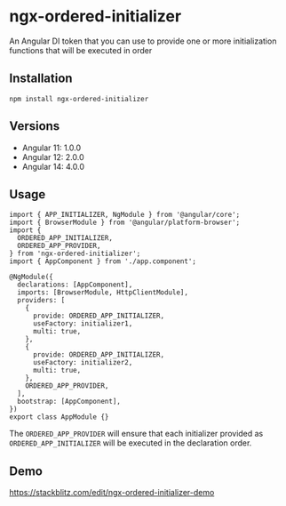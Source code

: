 # ngx-ordered-initializer

An Angular DI token that you can use to provide one or more initialization functions that will be executed in order

## Installation

```
npm install ngx-ordered-initializer
```

## Versions

- Angular 11: 1.0.0
- Angular 12: 2.0.0
- Angular 14: 4.0.0

## Usage

```
import { APP_INITIALIZER, NgModule } from '@angular/core';
import { BrowserModule } from '@angular/platform-browser';
import {
  ORDERED_APP_INITIALIZER,
  ORDERED_APP_PROVIDER,
} from 'ngx-ordered-initializer';
import { AppComponent } from './app.component';

@NgModule({
  declarations: [AppComponent],
  imports: [BrowserModule, HttpClientModule],
  providers: [
    {
      provide: ORDERED_APP_INITIALIZER,
      useFactory: initializer1,
      multi: true,
    },
    {
      provide: ORDERED_APP_INITIALIZER,
      useFactory: initializer2,
      multi: true,
    },
    ORDERED_APP_PROVIDER,
  ],
  bootstrap: [AppComponent],
})
export class AppModule {}
```

The `ORDERED_APP_PROVIDER` will ensure that each initializer provided as `ORDERED_APP_INITIALIZER` will be executed in the declaration order.

## Demo

https://stackblitz.com/edit/ngx-ordered-initializer-demo
